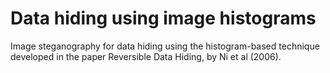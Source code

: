 # Data hiding using image histograms
Image steganography for data hiding using the histogram-based technique developed in the paper Reversible Data Hiding, by Ni et al (2006).
